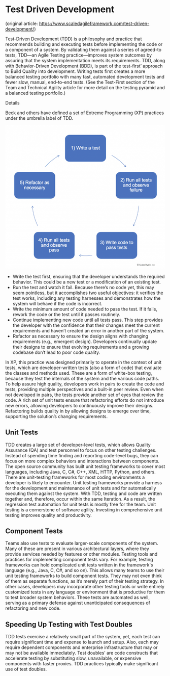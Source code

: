 # Test Driven Development

(original article: https://www.scaledagileframework.com/test-driven-development/)

Test-Driven Development (TDD) is a philosophy and practice that recommends building and executing tests before implementing the code or a component of a system. By validating them against a series of agreed-to tests, TDD—an Agile Testing practice—improves system outcomes by assuring that the system implementation meets its requirements. TDD, along with Behavior-Driven Development (BDD), is part of the test-first’ approach to Build Quality into development. Writing tests first creates a more balanced testing portfolio with many fast, automated development tests and fewer slow, manual, end-to-end tests. (See the Test-First section of the Team and Technical Agility article for more detail on the testing pyramid and a balanced testing portfolio.)

Details

Beck and others have defined a set of Extreme Programming (XP) practices under the umbrella label of TDD.

![](tdd-scaled-agile-01.png)

- Write the test first, ensuring that the developer understands the required behavior. This could be a new test or a modification of an existing test.
- Run the test and watch it fail. Because there’s no code yet, this may seem pointless, but it accomplishes two useful objectives: it verifies the test works, including any testing harnesses and demonstrates how the system will behave if the code is incorrect.
- Write the minimum amount of code needed to pass the test. If it fails, rework the code or the test until it passes routinely.
- Continue implementing new code until all tests pass. This step provides the developer with the confidence that their changes meet the current requirements and haven’t created an error in another part of the system.
- Refactor as necessary to ensure the design aligns with changing requirements (e.g., emergent design). Developers continually update their designs to ensure that evolving requirements and a growing codebase don’t lead to poor code quality.

In XP, this practice was designed primarily to operate in the context of unit tests, which are developer-written tests (also a form of code) that evaluate the classes and methods used. These are a form of white-box testing, because they test the internals of the system and the various code paths. To help assure high quality, developers work in pairs to create the code and tests, providing multiple perspectives and a built-in peer review. Even when not developed in pairs, the tests provide another set of eyes that review the code.
A rich set of unit tests ensure that refactoring efforts do not introduce new errors, allowing developers to continuously improve their designs. Refactoring builds quality in by allowing designs to emerge over time, supporting the solution’s changing requirements.

## Unit Tests

TDD creates a large set of developer-level tests, which allows Quality Assurance (QA) and test personnel to focus on other testing challenges. Instead of spending time finding and reporting code-level bugs, they can focus on more complex behaviors and interactions between components.
The open source community has built unit testing frameworks to cover most languages, including Java, C, C#, C++, XML, HTTP, Python, and others. There are unit-testing frameworks for most coding environments a developer is likely to encounter. Unit testing frameworks provide a harness for the development and maintenance of unit tests and for automatically executing them against the system.
With TDD, testing and code are written together and, therefore, occur within the same Iteration. As a result, the regression test automation for unit tests is mostly free for the team. Unit testing is a cornerstone of software agility. Investing in comprehensive unit testing improves quality and productivity.

## Component Tests

Teams also use tests to evaluate larger-scale components of the system. Many of these are present in various architectural layers, where they provide services needed by features or other modules. Testing tools and practices for implementing component tests vary. For example, testing frameworks can hold complicated unit tests written in the framework's language (e.g., Java, C, C#, and so on). This allows many teams to use their unit testing frameworks to build component tests. They may not even think of them as separate functions, as it’s merely part of their testing strategy. In other cases, developers may incorporate other testing tools or write entirely customized tests in any language or environment that is productive for them to test broader system behaviors. These tests are automated as well, serving as a primary defense against unanticipated consequences of refactoring and new code.

## Speeding Up Testing with Test Doubles

TDD tests exercise a relatively small part of the system, yet, each test can require significant time and expense to launch and setup. Also, each may require dependent components and enterprise infrastructure that may or may not be available immediately. Test doubles’ are code constructs that accelerate testing by substituting slow, unavailable, or expensive components with faster proxies. TDD practices typically make significant use of test doubles.
